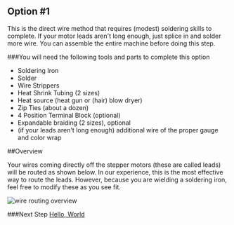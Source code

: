 ## Option #1

This is the direct wire method that requires (modest) soldering skills to complete. If your motor leads aren't long enough, just splice in and solder more wire. You can assemble the entire machine before doing this step.

###You will need the following tools and parts to complete this option

* Soldering Iron
* Solder
* Wire Strippers
* Heat Shrink Tubing (2 sizes)
* Heat source (heat gun or (hair) blow dryer)
* Zip Ties (about a dozen)
* 4 Position Terminal Block (optional)
* Expandable braiding (2 sizes), optional
* (if your leads aren't long enough) additional wire of the proper gauge and color wrap

##Overview

Your wires coming directly off the stepper motors (these are called leads) will be routed as shown below. In our experience, this is the most effective way to route the leads. However, because you are wielding a soldering iron, feel free to modify these as you see fit. 

![wire routing overview](wiring/wiring_routing_overview.svg)

###Next Step [Hello, World](/#helloworld)
